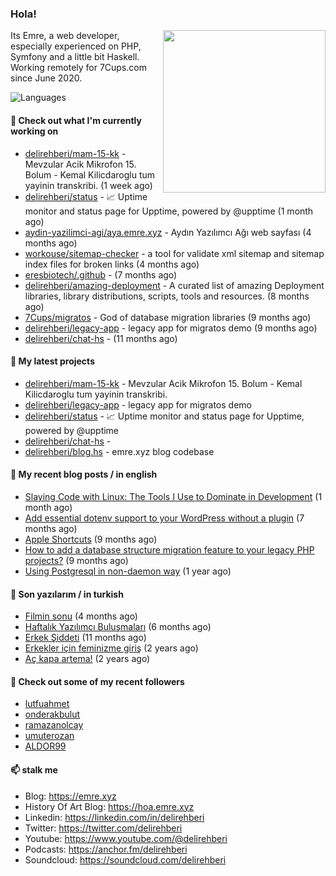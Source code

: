 <h3>Hola!</h3>
 

<img align="right" src="https://media.giphy.com/media/ZE6HYckyroMWwSp11C/giphy-downsized.gif" width="260">

Its Emre, a web developer, especially experienced on PHP, Symfony and a little bit Haskell. Working remotely for 7Cups.com since June 2020. 

![Languages](https://github-readme-stats.vercel.app/api/top-langs/?username=delirehberi&layout=compact)

#### 👷 Check out what I'm currently working on

- [delirehberi/mam-15-kk](https://github.com/delirehberi/mam-15-kk) - Mevzular Acik Mikrofon 15. Bolum - Kemal Kilicdaroglu tum yayinin transkribi.  (1 week ago)
- [delirehberi/status](https://github.com/delirehberi/status) - 📈 Uptime monitor and status page for Upptime, powered by @upptime (1 month ago)
- [aydin-yazilimci-agi/aya.emre.xyz](https://github.com/aydin-yazilimci-agi/aya.emre.xyz) - Aydın Yazılımcı Ağı web sayfası (4 months ago)
- [workouse/sitemap-checker](https://github.com/workouse/sitemap-checker) - a tool for validate xml sitemap and sitemap index files for broken links (4 months ago)
- [eresbiotech/.github](https://github.com/eresbiotech/.github) -  (7 months ago)
- [delirehberi/amazing-deployment](https://github.com/delirehberi/amazing-deployment) - A curated list of amazing Deployment libraries, library distributions, scripts, tools and resources. (8 months ago)
- [7Cups/migratos](https://github.com/7Cups/migratos) - God of database migration libraries (9 months ago)
- [delirehberi/legacy-app](https://github.com/delirehberi/legacy-app) - legacy app for migratos demo (9 months ago)
- [delirehberi/chat-hs](https://github.com/delirehberi/chat-hs) -  (11 months ago)

#### 🌱 My latest projects

- [delirehberi/mam-15-kk](https://github.com/delirehberi/mam-15-kk) - Mevzular Acik Mikrofon 15. Bolum - Kemal Kilicdaroglu tum yayinin transkribi. 
- [delirehberi/legacy-app](https://github.com/delirehberi/legacy-app) - legacy app for migratos demo
- [delirehberi/status](https://github.com/delirehberi/status) - 📈 Uptime monitor and status page for Upptime, powered by @upptime
- [delirehberi/chat-hs](https://github.com/delirehberi/chat-hs) - 
- [delirehberi/blog.hs](https://github.com/delirehberi/blog.hs) - emre.xyz blog codebase 

#### 📜 My recent blog posts / in english

- [Slaying Code with Linux: The Tools I Use to Dominate in Development](https://emre.xyz/slaying-code-with-linux-the-tools-i-use-to-dominate-in-development) (1 month ago)
- [Add essential dotenv support to your WordPress without a plugin](https://emre.xyz/add-essential-dotenv-support-to-your-wordpress-without-a-plugin) (7 months ago)
- [Apple Shortcuts](https://emre.xyz/apple-shortcuts) (9 months ago)
- [How to add a database structure migration feature to your legacy PHP projects?](https://emre.xyz/how-to-add-a-database-structure-migration-feature-to-your-legacy-php-projects) (9 months ago)
- [Using Postgresql in non-daemon way](https://emre.xyz/using-postgresql-in-non-daemon-way) (1 year ago)

#### 📜 Son yazılarım / in turkish

- [Filmin sonu](https://emre.xyz/filmin-sonu) (4 months ago)
- [Haftalık Yazılımcı Buluşmaları](https://emre.xyz/haftalik-yazilimci-bulusmalari) (6 months ago)
- [Erkek Şiddeti](https://emre.xyz/erkek-siddeti) (11 months ago)
- [Erkekler için feminizme giriş](https://emre.xyz/erkekler-icin-feminizme-giris) (2 years ago)
- [Aç kapa artema!](https://emre.xyz/ac-kapa-artema) (2 years ago)

#### 👯 Check out some of my recent followers

- [lutfuahmet](https://github.com/lutfuahmet)
- [onderakbulut](https://github.com/onderakbulut)
- [ramazanolcay](https://github.com/ramazanolcay)
- [umuterozan](https://github.com/umuterozan)
- [ALDOR99](https://github.com/ALDOR99)

#### 📫 stalk me

- Blog: https://emre.xyz
- History Of Art Blog: https://hoa.emre.xyz
- Linkedin: https://linkedin.com/in/delirehberi
- Twitter: https://twitter.com/delirehberi
- Youtube: https://www.youtube.com/@delirehberi
- Podcasts: https://anchor.fm/delirehberi
- Soundcloud: https://soundcloud.com/delirehberi



